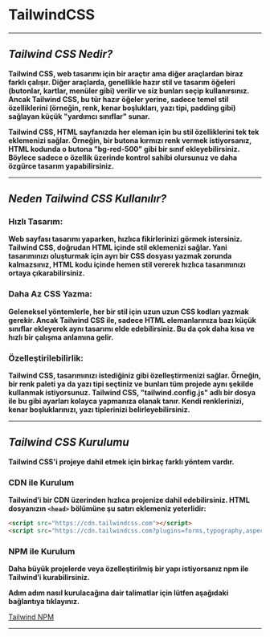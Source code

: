 # **TailwindCSS**
---

## *Tailwind CSS Nedir?*

**Tailwind CSS, web tasarımı için bir araçtır ama diğer araçlardan biraz farklı çalışır. Diğer araçlarda, genellikle hazır stil ve tasarım öğeleri (butonlar, kartlar, menüler gibi) verilir ve siz bunları seçip kullanırsınız. Ancak Tailwind CSS, bu tür hazır öğeler yerine, sadece temel stil özelliklerini (örneğin, renk, kenar boşlukları, yazı tipi, padding gibi) sağlayan küçük "yardımcı sınıflar" sunar.**

**Tailwind CSS, HTML sayfanızda her eleman için bu stil özelliklerini tek tek eklemenizi sağlar. Örneğin, bir butona kırmızı renk vermek istiyorsanız, HTML kodunda o butona "bg-red-500" gibi bir sınıf ekleyebilirsiniz. Böylece sadece o özellik üzerinde kontrol sahibi olursunuz ve daha özgürce tasarım yapabilirsiniz.**

---

## *Neden Tailwind CSS Kullanılır?*

### **Hızlı Tasarım**:

**Web sayfası tasarımı yaparken, hızlıca fikirlerinizi görmek istersiniz. Tailwind CSS, doğrudan HTML içinde stil eklemenizi sağlar. Yani tasarımınızı oluşturmak için ayrı bir CSS dosyası yazmak zorunda kalmazsınız, HTML kodu içinde hemen stil vererek hızlıca tasarımınızı ortaya çıkarabilirsiniz.**

### **Daha Az CSS Yazma**:

**Geleneksel yöntemlerle, her bir stil için uzun uzun CSS kodları yazmak gerekir. Ancak Tailwind CSS ile, sadece HTML elemanlarınıza bazı küçük sınıflar ekleyerek aynı tasarımı elde edebilirsiniz. Bu da çok daha kısa ve hızlı bir çalışma anlamına gelir.**

### **Özelleştirilebilirlik**:

**Tailwind CSS, tasarımınızı istediğiniz gibi özelleştirmenizi sağlar. Örneğin, bir renk paleti ya da yazı tipi seçtiniz ve bunları tüm projede aynı şekilde kullanmak istiyorsunuz. Tailwind CSS, "tailwind.config.js" adlı bir dosya ile bu gibi ayarları kolayca yapmanıza olanak tanır. Kendi renklerinizi, kenar boşluklarınızı, yazı tiplerinizi belirleyebilirsiniz.**

---

## *Tailwind CSS Kurulumu*

**Tailwind CSS'i projeye dahil etmek için birkaç farklı yöntem vardır.**

### **CDN ile Kurulum**

**Tailwind’i bir CDN üzerinden hızlıca projenize dahil edebilirsiniz. HTML dosyanızın `<head>` bölümüne şu satırı eklemeniz yeterlidir:**

```html
<script src="https://cdn.tailwindcss.com"></script>
<script src="https://cdn.tailwindcss.com?plugins=forms,typography,aspect-ratio,line-clamp,container-queries"></script>
```

### **NPM ile Kurulum**
**Daha büyük projelerde veya özelleştirilmiş bir yapı istiyorsanız npm ile Tailwind’i kurabilirsiniz.**

__Adım adım nasıl kurulacağına dair talimatlar için lütfen aşağıdaki bağlantıya tıklayınız.__

[Tailwind NPM](https://github.com/DREAXS/TailwindCSS/blob/master/01-TailwindCSSProjeKurulumu/TailwindKurulumu.md)

---
